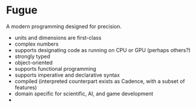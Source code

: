# Fugue
A modern programming designed for precision.

* units and dimensions are first-class
* complex numbers
* supports designating code as running on CPU or GPU (perhaps others?)
* strongly typed
* object-oriented
* supports functional programming
* supports imperative and declarative syntax
* compiled (interpreted counterpart exists as Cadence, with a subset of features)
* domain specific for scientific, AI, and game development
* 
